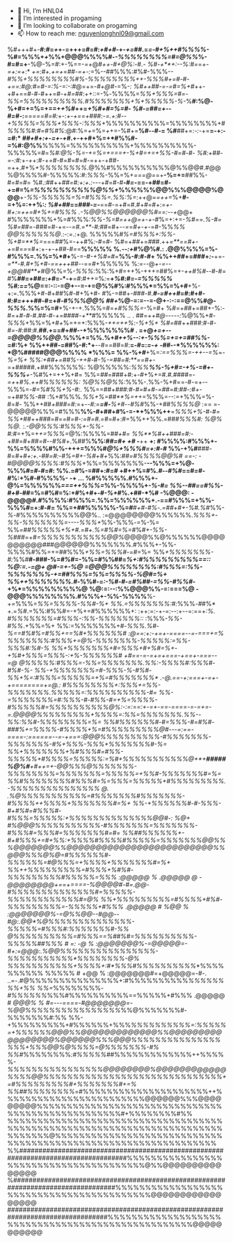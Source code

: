 - 👋 Hi, I’m HNL04
- 👀 I’m interested in progaming
- 💞️ I’m looking to collaborate on progaming
- 📫 How to reach me: nguyenlonghnl09@gmail.com

%#+++#+-**#:#=*+*+-=+++=#=#:*+#+#*-+-*+=*##.=*=-#+%++#%%%%-*%#=%%%+*+*%%+@@@%%%%#-*-%%%%%%%%=#=@%%*%-#=#=+**-%@-%=#:+-%==-*=+*@#*++-#+@%:*-#.*-
%#-+**+:--%:#=*=*+-=+:=+*:* *+=:#+.+=+*=*##-=+-:*=%--##%%%:#%#-%%%--*#%%+%%%%%%%%#%-%%%%%%%%++-%%%#+=#-#-+==:#@:#=#-=:%-=:-:*#@=+=*-#+@#-*=%-*:
%#++##-=-=#=%+#+*+-+#+==#-#-#++=#*-*+*#=*##:++::=-%*-*%%%%=*%%+%%%=#=-%%=%%%%%%%%%%.#%%%%%%%+%+%%%%%-%-*%**#:%@-%+#=+=%=+==+*+%*#++=*+%#+#=%=#-
%#-=##=+--#=#-*:**==*===#=#:*+-:*+-+==+*###:*-=.+:#--+%%%%=%%%+%%%-:%%%*+%%%%%%%%%%=%%%%%%%%+#*%%%%#:#=#%#%*:@#:%=*+*=%=*+*+=-%*#*+=**%#-*-#-*=
%#**##+=:-*:*-+=**=-+:-=#:* #*#+#+:+-=+-+#*.+-++#+%=+*#%%#-=%#:@%%**%%%%=%%%%%%%%%%+%%%%%%%%%%-%%%%%=#=***%#:@%-%=*-+=%=+===+-%+#=+=+*%%-#=#-#-
%#:+##-=-:#:*+*-+*+:#-+=#-#=#=#=#*-*=++-+##-=++.#+%*+%%%%%%%%*.@%%#%%%%%%%%%%@%%@@#.#@@%@%%%%#-%%%%%:#:*%%%*-%%=%+*===@=*=+**-%=+=**##%%-#=#=#=
%#.:##++*##=#:+:+.:-*--+#=#-#**-#*=*-==-+##=#-+=#=%*=%%%%%%%%%%@%%+*%%%%%%@@%%%@@@@%@@@**+*-%%-%%%%%=%=#%%%=.%%:%=*:++@=*=++*=%+**#-=+%=:++%:*:
%#+*##==###-*=*-**==#-=+#=#.#+#=#+:*=+*-*#+:=++=#+%+=#%%%    .-%@@%%@@@@@@%#==:--+*@@+      #%%%%%%%+%=#%%%*:%%-%=#=++@=+-+-#*%=+:+=-*%#==.%-#=
%#=*##=-###=#-+=*--=#.=**-#:#*#=#+-*-=*=*#+-+-*=#-%%*%%          @@%%%%%%@*.:-:=.:+@.         %%%%%#*%=#%%%+:%%-%+#=**%=*===##%=*-*++#%*:*-#=#-
%#=+##+=###.++*=**==#+-+*=#=*=*=#+:+-+*-+##-#=*=**%%%%%                  %*.--:+*#%@%#.:     .@@%%%%=%-#%%%=.%%=%*#+**%-=-#*-+%#*=#=**%%-#:#-#+
%%++##+=###+*:*-**+=*-=**-#.#+%+#*-*==+++##-*-==#+%%%%%                  %*:=--*@*+-=--+@@##**+*#@%%=%-*%%%*:%%:%+#=++%-+++=##%=+-*++#%#-*-#-#=
#%**##=+##*=*:*+#*=-*-+**=#:#++=%*:*=**+*%#:#=*-*=%%%%%                  %#:==*%@==:-::-=@+--=-+=@%%#%:#%%%*=%%=%+#**+%-+:=.%%%+#-#+##%#-#+%+#-
#%-=##+-###-#.**#*-=#++#*=#:#+#-#*:#=+*++##-#=+#*-#%%%@@%                #*#*+*%@-=:=--=-@+-:-:==@%%#@-*%%%*.%%=%=#**+%-+-+.%%%=#=*+#%%%=*-%=#+
%#=+##+=##+-%:*-*#=+#-*#*-#.#*#-#*-*+=*####-*+**#*%%%%%                    ..  . ##=*++#@-----:*%@%%+#-*%%%*+%%=%+#*+*%=+=+:%%%-*++=++%*:*-%+%+
%#=*##++###:#-#-*#=-#:*##:#.**#*#*.+==#+*##-*-+%%%%%%%#                           . =+@*+=+--=@@@@%%@@.*%%%+=%%.%+*#++%--:+-%%%=+=+=##%%-*=#:%+
%%++##-=##%-#:*+**--#==##=#:**=-#=:*=-+ -##-*-*%%%%%%:                                 *@%#####@@@%%%% *%%%= %%-%+#**+%=*:==%%%=-++--=%*=*-%=%+
%%:+##+=##%-++#-*#*-%-=##=#:**==#+-*=+#####.+##%%%%%%:                                         %@%%%%%:*%%%**%%-%+#=-+%-=#+-%%%**+*-%#%+=++%+#=
%%=*##*=###+#:+-*#*+%+=#*.#.#*###=-*=+*+*#%.++#%%%%%%:                                         %@%%@%%:*%%%-.%%-%+#==-#-=+--%%%=*-#=%#%%+%-#:*.
%%==##+*###:#-#=*#*+#-=##=#:##-:#+-*=+*##%%-*##                                                     :%+#%%%*.%%+%=##**%=+*+=%%%=--:=+%%%=%-#=#-
%%++##*+###=#:*=+*--#:=**=#-**%+#*-*-#%#*%%-+*##%%%%@*        :==                   =-        @@@@@%%%=#%%%**%%-#+##+#%-=-*+%%%++**=*%%%+%-#-#=
%%+*##++###=#=*=*#*=#-:=#=#.=*#=#+:#=%%++%%.=##*#%%%#:        %@%                   %@.       :.-@@%%%:#%%%+-%%-#:*#=+%=+*+=%%%=*@%:%%%%=#*#+#=
%%**%#++###=#:*-+##=#+##*=#--#%*#+.%##%**%%:#*#=#+   +#*                -**++               **+: #%%%%:#%%%+-%%=%%%%#%%-+++=%%%#*@%+%%%#=+:#-#*
%%-+%#**###-#=#+*#+:+.-##=#:-#%=#+-%#+#+*%%:*##=#%%%%@@%#                ==-:               -#@@@@%%%%:#%%%*+%%=%%%%%%%-**--%%%=+%@-%%%#=#-#=#:
%%.=#%-=##+:#=# +#++%=#%*.#--#%*#==#*=#-*#%:+%#-#%%%%-   -+                               ...  %#%%%%%.#%%%+-@%=%%%%%%*===++%%%=*%%-%%%%+*-%-#=
%%--##==#%%-#+#-##*=%=#%#=%:+#%+#+-#*-%+*#%.+##-*%#  -%@@@:                               -@@@@#.#%%%%:#%%%=.%%=%%%%%%+.-==#%%%=+%%-%%%#=+:#-#=
%%=+##%%%%%-%=#**#*+#-#%*-*.=##+#+-%#.%#*%%-*%*-#%%%%%%%%%%@@%..                      :=@@@@@@@@%%%%%%.*%%%+-%%-%%%%%%%=----%%%+*%%-%%%*-*=%-%=
%%*=##%%%%%+%+#.=#+.%=#%#=%=*#%*#+-%%-%*###=+#*=%%%%%%%%%%%@@%*@@@@%%@%%%%%%@@@@@@@@@@###@@@@@@%%%%%%%.#%%%+-%%-%%%%#%%=+=##%%%*+%%=%%%#-*=#=%=
%%*+%%%%%%%-#:*%%#**#-###-%=*#%*#=-%%=#%%##=*%+:#%%%%%%%%%==:: %@:=.-=@+      @#-=+-%@   *=@@@%%%%%%%%:#%%%=:%%-%%%%%%%-+=##%%%=*%%=%%%%-%@#=%+
%%++%%%%%%%.#-*%%#-=*:-%#-#-=#%##-=%%-#%%#*-+%*=%%%%%%%%%@     %@:=:--:%%@@@%%-=:===%@    -@@@%%%%%%%%.#%%%+-%%-%%%%**%-+*=*%%%=*%%=%%%%-%%#-%+
%%.=%%%%%%%:#:*%%%*-#*#%* +.=*%*#.=%%:#%%#=-+%+=#%%%%%%+:     :++:=:-+-=:--:+--=:==+*:%.      #%%%%%%%=#%%%-:%%-%%%%%%%::* :%%%-*%%-#%%*.+%%=%+
%%:=%%%%%%%+#-*%%%***.*%#-%==#%**#*%*=#%%+==*%#+%%%%%%#      :@==:+:-+=+-====--=-===+=%*       %%%%%%%:#%%%+=@%-%%%%%%%-%%*%%%*:=%%-%%%#:*%#-%*
%%*+%%%%%%%+#=*%%%*+#+*%#=%+-+%#+%%%*=%%%-:*+%*-%%%%%%#      +#==-=-=+=+===-+==+-===*--=@     *@%%%%%*:#%%%=-%%=%%%%%%%.%%:-%%%**%#:%%%#-#%#-%-
%%-+%%%%%%%=#-*%%%*-%-#%#-%%+*%=:#%%%=%%%%%=+%*=#%%%%%%%* .-@*.==-+:===+-=+-+=======*=+=@.: #%%%%%%%%+:*%%%+=%%-%%%%%%%.%%*%%%=:%%%*%%%%%%%*-#=
%%-=%%%%%%%=#:*%%%*-#-#%%-#*=+%*=%%%%-#%%%%**%#=%%%%%%%%%%@%:-:=:==:+-=+-==-====-=-=+=-=.@@@@%%%%%%%%%+%%%%=:%%=%%%%%%%.%%--%%*:%%#-%%%%%%%%=%=
%%#*%%%%%%#-#=*%%%*-#=#%#-##*#%+=%%%%-#%%%%+*%*=#%%%%%%%%%@#---=:==-====-:======--=-+===:@@@%%%%%%%%%%-#%%%%%%%-%%%%%%%-#%+%%%*-%%%+%%%%%%%#-%=
%%*+%%%%%%%+%*#%%%**#=#%%-%%%%%+#%%%%=%%%%%:=%#+%%%%%%%%%%%@+*+*****#####%@%#***+*#+*+=+-@@%%%@%%%%%%%-%%%%%%%%=%%%%%%%=%%%%%*=+%%#-%%%%%%%#=%=
%%#*%%%%%%%*%*#%%%#=%=%%%=%%%%%+#%%%%*%%%%%.-%%%%%%%%%%%%%%%              @.            .%@%%%%%%%%%%%=#%%%%%%%#%%%%%%%-#%%%%++%%%%+%%%%%%%#=%+
%%-+%%%%%%#-#-*%%%*-#+#%#=#%%%#-#%%%*=%%%%%:+%%%%%%%%%%%%%%@@#-:         %@+          #%@@@%%%%%%%%%%%-#%%%%%%%=%%%%%%%-#%%%#=*%%%#=%%%%%%%#=#=
%%##%%%%%%+-#+#%%%+=#+%%*:+%%%%#%%%%#*%%%%%=*%%%%%%%@@%%%@@@@@@@%%@@@@@@@@@@@@@@@@@@@@@@@@@%%@@@%%%@%@=#%%%%%%#-%%%%%%*=#@%%%=+%%%%+%%%%%%%#=%+
%%++%%%%%%%%%=#%%%+*%*#%#-%%%%%*%%%%#*%%%%%=*%%%  :@@@@@  %  .@@@@@  @  -@@@@@@@@+==+====-%@@@@#-#=.@@-#%%%%%%%%%%%%%%#=%%%%%-%%%%%*%%%%%%%#=@%
%%*+%%%%%%%%%=#%%%**%+#%#-%%%%%*%%%%=-%%%%%+#%%%  .@@@@@  #     %@@  %  :@@@@@@@%-=@%%@@--#@@*--#@:.@@*%@%%%%%%%%%%%%%%-%%%%%=#%%%#:%%%%%%%#-%%
@%**%%%%%%%%%=#%%%==%##%#=%%%%%%%%%%-*%%%%%##%%%          #  =:  -@  %  :@@@@@@@%-=@@@@@=-#+:=*@@@:.%@@%%%%%%%%%%%%%%%%-%%%%%%%%%%%*%%%%%%%%-@%
%%**%%%%%%%%%+%%%%+:#*%%%#%%%%%%%%%%**%%%%%%%%%%   %%%%%  #  +@@     %  :@@@@@@@#=+@@@@@=-#-.   ..=-.#@%%%%%%%%%%%%%%%+:#%%%%%%%%%%*%%%%%%%%+%%
%%=*%%%%%%%%*-#%%%%%%*%%%#%%%%%%%%%%==%%%%%+#%%%  .@@@@@  #  *@@@%   %          #=---====-#@@@@@@@=-%@@%%%%%%%%%%%%%%%%*%%@%%%%%%%#-%%%%%%%#:%%
%%-+%%%%%%%%%+#%%%%%%+%%%*%%%%%%%%%%=:%%%%%=+%%%%%%@@@%%@@@@@@@@@@@@@%%@@@@@@@@@@@@@@@@@%@@@@@@%%%@@@%%%%%%%%%%%%%%%%%%+%%%@@%@%%%%=@%%%%%%%-#%
%%#*%%%%%%%%*:#%%%%%##*%%%%%%%%%%%%%++%%%%%-*%%%%%%%%%%%%%%%%@@@@@@@@%@@@@@@@@@@@@%%%%@@%%%%%%%%%%%%%%%%%%%%%%%%%%%%%%+=#%%%%%%%%%#+%%%%%%%#+=%
%%##%%%%%%%%*=#%%%%%%%%%%%%%%%%%%%%%++%%%%%%%%%%%%%%%%%%%%%%%%@@@@@@%%%@@@@@@@@@%%%%%%%%%%%%%%%%%%%%%%%%%%%%%%%%%%%%%%%%%%%%%%%%%%#+%%%%%%%%#%%
%%%%%%%%%%%%%%%%%%%%%%%%%%%%%%%%%%%%%%%%%%%%%%%%%%%%%%%%%%%%%%%%%%%%%%%%%%%%%%%@%%%%%%%%%%%%%%%%%%%%%%%%%%%%%%%%%%%%%%%%%%%%%%%%%%%%%%%%%%%%%%%
%%####################################################################################%%%%%%%%%%%%%%%%%%%%%%%%%%%%%%%%%%%%%%%@%%@@@@@@@@@@@@@@@
%###################################################################################%%%%%%%%%%%%%%%%%%%%%%%%%%%%%%%%%%%%%%%%%%@@@@@@@@@@@@@@@@@
##################################################################################%%%%%%%%%%%%%%%%%%%%%%%%%%%%%%%%%%%%%%%%%%%%%%%%%%@@@@@@@@@@@
